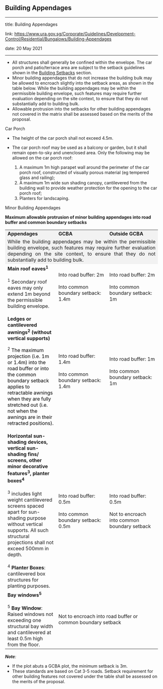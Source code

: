 ## Building Appendages
---
title: Building Appendages

link: https://www.ura.gov.sg/Corporate/Guidelines/Development-Control/Residential/Bungalows/Building-Appendages

date: 20 May 2021

---


-   All structures shall generally be confined within the envelope. The car porch and patio/terrace area are subject to the setback guidelines shown in the [Building Setbacks](https://www.ura.gov.sg/Corporate/Guidelines/Development-Control/Residential/Bungalows/Setbacks-from-boundaries) section.
-   Minor building appendages that do not increase the building bulk may be allowed to encroach slightly into the setback areas, as shown in the table below. While the building appendages may be within the permissible building envelope, such features may require further evaluation depending on the site context, to ensure that they do not substantially add to building bulk.
-   Allowable protrusion into the setbacks for other building appendages not covered in the matrix shall be assessed based on the merits of the proposal.

Car Porch

-   The height of the car porch shall not exceed 4.5m.
-   The car porch roof may be used as a balcony or garden, but it shall remain open-to-sky and unenclosed area. Only the following may be allowed on the car porch roof:  
      
    1.  A maximum 1m high parapet wall around the perimeter of the car porch roof, constructed of visually porous material (eg tempered glass and railing);
    2.  A maximum 1m wide sun shading canopy, cantilevered from the building wall to provide weather protection for the opening to the car porch roof;
    3.  Planters for landscaping.

Minor Building Appendages

**Maximum allowable protrusion of minor building appendages into road buffer and common boundary setbacks**

<table><tbody><tr><td style="width: 33%; background-color: #f2f2f2;"><strong>Appendages</strong></td><td style="width: 33%; background-color: #f2f2f2;"><strong>GCBA</strong></td><td style="width: 33%; background-color: #f2f2f2;"><strong>Outside GCBA</strong></td></tr><tr><td style="background-color: #f2f2f2; text-align: justify;" colspan="3">While the building appendages may be within the permissible building envelope, such features may require further evaluation depending on the site context, to ensure that they do not substantially add to building bulk.</td></tr><tr><td><strong>Main roof eaves<sup>1</sup></strong><br><br><span style="font-size: 16px;"><sup>1</sup> Secondary roof eaves may only extend 1m beyond the permissible building envelope.</span></td><td>Into road buffer: 2m<br><br>Into common boundary setback: 1.4m</td><td>Into road buffer: 2m<br><br>Into common boundary setback: 1m</td></tr><tr><td><p><strong>Ledges or cantilevered awnings<sup>2</sup> (without vertical supports)</strong></p><p><sup><span style="font-size: 13px;">2</span></sup> <span style="font-size: 16px; color: #000000;">The maximum projection (i.e. 1m or 1.4m) into the road buffer or into the common boundary setback applies to retractable awnings when they are fully stretched out (i.e. not when the awnings are in their retracted positions).</span></p></td><td>Into road buffer: 1.4m<br><br>Into common boundary setback: 1.4m</td><td>Into road buffer: 1m<br><br>Into common boundary setback: 1m</td></tr><tr><td><strong>Horizontal sun-shading devices, vertical sun-shading fins/ screens, other minor decorative features<sup>3</sup>, planter boxes<sup>4</sup></strong><br><br><span style="font-size: 16px;"><sup>3</sup> includes light weight cantilevered screens spaced apart for sun-shading purpose without vertical supports. All such structural projections shall not exceed 500mm in depth.</span><br><br><span style="font-size: 16px;"><sup>4</sup> <strong>Planter Boxes</strong>: cantilevered box structures for planting purposes.</span></td><td>Into road buffer: 0.5m<br><br>Into common boundary setback: 0.5m</td><td>Into road buffer: 0.5m<br><br>Not to encroach into common boundary setback</td></tr><tr><td><strong>Bay windows<sup>5</sup></strong><br><br><span style="font-size: 16px;"><sup>5</sup> <strong>Bay Window</strong>: Raised windows not exceeding one structural bay width and cantilevered at least 0.5m high from the floor.</span></td><td colspan="2">Not to encroach into road buffer or common boundary setback</td></tr></tbody></table>

  
**_Note_**_:_

-   If the plot abuts a GCBA plot, the minimum setback is 3m.
-   These standards are based on Cat 3-5 roads. Setback requirement for other building features not covered under the table shall be assessed on the merits of the proposal.



